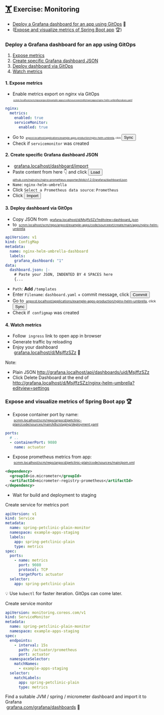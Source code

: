 <!-- .slide: id="exercise-monitoring" -->
## [🏋️](#exercises) Exercise: Monitoring   <img data-src="images/prometheus-logo.svg" style="height: 1.2em; vertical-align: middle;"/> <img data-src="images/grafana.svg" style="height: 1.2em; vertical-align: middle;" />

* [Deploy a Grafana dashboard for an app using GitOps](#monitoring-advanced) 🚀
* ([Expose and visualize metrics of Spring Boot app](#monitoring-pro) 🏆)



### Deploy a Grafana dashboard for an app using GitOps
<!-- .slide: id="monitoring-advanced" -->

1. [Expose metrics](#exercise-monitoring-1)
2. [Create specific Grafana dashboard JSON](#exercise-monitoring-1)
3. [Deploy dashboard via GitOps](#exercise-monitoring-3)
4. [Watch metrics](#exercise-monitoring-4)




#### 1. Expose metrics
<!-- .slide: id="exercise-monitoring-1" -->

* Enable metrics export on nginx via GitOps  
   <span style="font-size: 50%"><img data-src="images/Git-Icon-1788C.svg" style="height: 1.2em; vertical-align: middle;"/>  <a href="http://scmm.localhost/scm/repo/argocd/example-apps/code/sourceext/edit/main/apps/nginx-helm-umbrella/values.yaml">scmm.localhost/scm/repo/argocd/example-apps/code/sourceext/edit/main/apps/nginx-helm-umbrella/values.yaml</a> 
```yaml
nginx:
  metrics:
    enabled: true
    serviceMonitor:
      enabled: true
```
* Go to <span style="font-size: 55%"><img data-src="images/argo-icon.svg" style="height: 1.2em; vertical-align: middle;"/> <a href="http://argocd.localhost/applications/example-apps-production/nginx-helm-umbrella">argocd.localhost/applications/example-apps-production/nginx-helm-umbrella</a><span>, click  <button class="argo-button argo-button--base" style="margin-right: 2px;"><i class="fa fa-sync" style="margin-left: -5px; margin-right: 5px;"></i><span class="show-for-medium">Sync</span></div></button>
* Check if `servicemonitor` was created



#### 2. Create specific Grafana dashboard JSON
<!-- .slide: id="exercise-monitoring-2" -->

* <img data-src="images/grafana.svg" style="height: 1.2em; vertical-align: middle;" /> [grafana.localhost/dashboard/import](http://grafana.localhost/dashboard/import)
* Paste content from here 👇️ and click <button class="css-td06pi-button"><span class="css-1riaxdn">Load</span></button>  
  <span style="font-size: 65%"><i class="fab fa-github"></i> <a href="https://github.com/nginxinc/nginx-prometheus-exporter/blob/v1.2.0/grafana/dashboard.json">github.com/nginxinc/nginx-prometheus-exporter/blob/v1.2.0/grafana/dashboard.json</a></span>
* `Name`: `nginx-helm-umbrella`
* Click `Select a Prometheus data source`: `Prometheus`
* Click <button class="css-td06pi-button"><span class="css-1riaxdn">Import</span></button>



#### 3. Deploy dashboard via GitOps
<!-- .slide: id="exercise-monitoring-3" -->
<!-- .slide: style="font-size:80%" -->

* Copy JSON from <span style="font-size: 75%"><img data-src="images/grafana.svg" style="height: 1.2em; vertical-align: middle;" /> <a href="http://grafana.localhost/d/MsjffzSZz?editview=dashboard_json">grafana.localhost/d/MsjffzSZz?editview=dashboard_json</a></span>
* to <span style="font-size: 70%"><img data-src="images/Git-Icon-1788C.svg" style="height: 1.2em; vertical-align: middle;"/> <a href="http://scmm.localhost/scm/repo/argocd/example-apps/code/sourceext/create/main/apps/nginx-helm-umbrella">scmm.localhost/scm/repo/argocd/example-apps/code/sourceext/create/main/apps/nginx-helm-umbrella</a>
```yaml
apiVersion: v1
kind: ConfigMap
metadata:
  name: nginx-helm-umbrella-dashboard
  labels:
    grafana_dashboard: "1"
data:
  dashboard.json: |-
    # Paste your JSON, INDENTED BY 4 SPACES here
    {...
```
* `Path`: **Add** `/templates`
* Enter `Filename`: `dashboard.yaml` + commit message, click <button type="button" class="button is-primary">Commit</button>
* Go to <span style="font-size: 75%"><img data-src="images/argo-icon.svg" style="height: 1.2em; vertical-align: middle;"/> <a href="http://argocd.localhost/applications/example-apps-production/nginx-helm-umbrella">argocd.localhost/applications/example-apps-production/nginx-helm-umbrella</a><span>, click <button class="argo-button argo-button--base" style="margin-right: 2px;"><i class="fa fa-sync" style="margin-left: -5px; margin-right: 5px;"></i><span class="show-for-medium">Sync</span></div></button>
* Check if <img data-src="images/cm.svg" style="height: 1.2em; vertical-align: middle;"/> `configmap` was created



#### 4. Watch metrics
<!-- .slide: id="exercise-monitoring-4" -->

* Follow <img data-src="images/ing.svg" style="height: 1.2em; vertical-align: middle;"/> `ingress` [<i class="fa fa-external-link-alt"></i>](http://production.nginx-helm-umbrella.nginx.localhost/) link to open app in browser
* Generate traffic by <i class="fas fa-sync"></i> reloading
* Enjoy your dashboard  
  <img data-src="images/grafana.svg" style="height: 1.2em; vertical-align: middle;" /> <a href="http://grafana.localhost/d/MsjffzSZz">grafana.localhost/d/MsjffzSZz</a> 🥳

Note:
* Plain JSON  http://grafana.localhost/api/dashboards/uid/MsjffzSZz
* Click <span class="css-1riaxdn">Delete Dashboard</span> at the end of  
  http://grafana.localhost/d/MsjffzSZz/nginx-helm-umbrella?editview=settings



### Expose and visualize metrics of Spring Boot app 🏆
<!-- .slide: id="monitoring-pro" -->
<!-- .slide: style="font-size:80%" -->

* Expose container port by name:  
  <span style="font-size: 75%"><img data-src="images/Git-Icon-1788C.svg" style="height: 1.2em; vertical-align: middle;"/> <a href="http://scmm.localhost/scm/repo/argocd/petclinic-plain/code/sources/main/k8s/staging/deployment.yaml/">scmm.localhost/scm/repo/argocd/petclinic-plain/code/sources/main/k8s/staging/deployment.yaml</a>

```yaml
ports:
  # ..
  - containerPort: 9080
    name: actuator
```
* Expose prometheus metrics from app:  
  <span style="font-size: 75%"><img data-src="images/Git-Icon-1788C.svg" style="height: 1.2em; vertical-align: middle;"/> <a href="http://scmm.localhost/scm/repo/argocd/petclinic-plain/code/sources/main/pom.xml">scmm.localhost/scm/repo/argocd/petclinic-plain/code/sources/main/pom.xml</a>

```xml
<dependency>
  <groupId>io.micrometer</groupId>
  <artifactId>micrometer-registry-prometheus</artifactId>
</dependency>
```
* Wait for build and deployment to staging



<!-- .slide: style="font-size:80%" -->
Create service for metrics port


```yaml
apiVersion: v1
kind: Service
metadata:
  name: spring-petclinic-plain-monitor
  namespace: example-apps-staging
  labels:
    app: spring-petclinic-plain
    type: metrics
spec:
  ports:
    - name: metrics
      port: 9080
      protocol: TCP
      targetPort: actuator
  selector:
    app: spring-petclinic-plain
```
💡 Use `kubectl` for faster iteration. GitOps can come later.



<!-- .slide: style="font-size:79%" -->
Create service monitor
```yaml
apiVersion: monitoring.coreos.com/v1
kind: ServiceMonitor
metadata:
  name: spring-petclinic-plain-monitor
  namespace: example-apps-staging
spec:
  endpoints:
    - interval: 15s
      path: /actuator/prometheus
      port: actuator
  namespaceSelector:
    matchNames:
      - example-apps-staging
  selector:
    matchLabels:
      app: spring-petclinic-plain
      type: metrics
```


Find a suitable JVM / spring / micrometer dashboard and import it to Grafana  
<img data-src="images/grafana.svg" style="height: 1.2em; vertical-align: middle;" /> <a href="https://grafana.com/grafana/dashboards/">grafana.com/grafana/dashboards</a> 🥳
